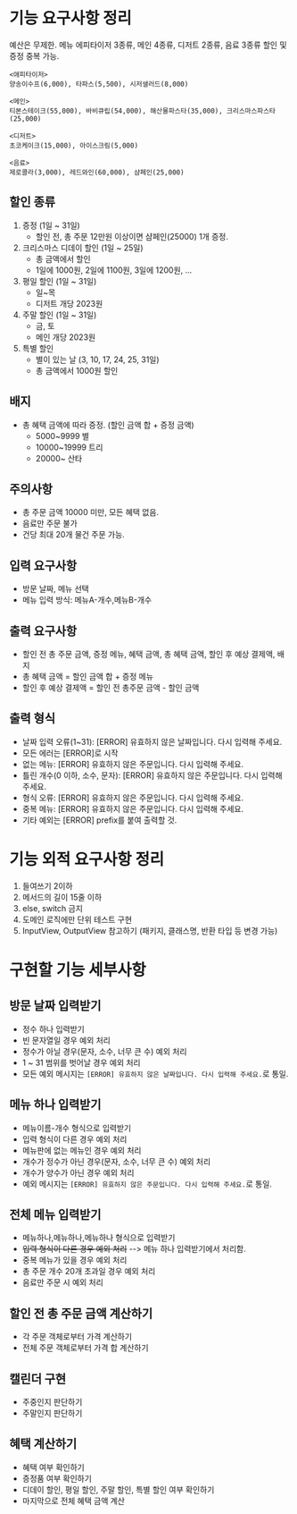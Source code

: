 # 기능 요구사항 정리

예산은 무제한.
메뉴 에피타이저 3종류, 메인 4종류, 디저트 2종류, 음료 3종류
할인 및 증정 중복 가능.

```
<애피타이저>
양송이수프(6,000), 타파스(5,500), 시저샐러드(8,000)

<메인>
티본스테이크(55,000), 바비큐립(54,000), 해산물파스타(35,000), 크리스마스파스타(25,000)

<디저트>
초코케이크(15,000), 아이스크림(5,000)

<음료>
제로콜라(3,000), 레드와인(60,000), 샴페인(25,000)
```

## 할인 종류

1. 증정 (1일 ~ 31일)
    - 할인 전, 총 주문 12만원 이상이면 샴페인(25000) 1개 증정.
2. 크리스마스 디데이 할인 (1일 ~ 25일)
    - 총 금액에서 할인
    - 1일에 1000원, 2일에 1100원, 3일에 1200원, ...
3. 평일 할인 (1일 ~ 31일)
    - 일~목
    - 디저트 개당 2023원
4. 주말 할인 (1일 ~ 31일)
    - 금, 토
    - 메인 개당 2023원
5. 특별 할인
    - 별이 있는 날 (3, 10, 17, 24, 25, 31일)
    - 총 금액에서 1000원 할인

## 배지

- 총 혜택 금액에 따라 증정. (할인 금액 합 + 증정 금액)
    - 5000~9999 별
    - 10000~19999 트리
    - 20000~ 산타

## 주의사항

- 총 주문 금액 10000 미만, 모든 혜택 없음.
- 음료만 주문 불가
- 건당 최대 20개 물건 주문 가능.

## 입력 요구사항

- 방문 날짜, 메뉴 선택
- 메뉴 입력 방식: 메뉴A-개수,메뉴B-개수

## 출력 요구사항

- 할인 전 총 주문 금액, 증정 메뉴, 혜택 금액, 총 혜택 금액, 할인 후 예상 결제액, 배지
- 총 혜택 금액 = 할인 금액 합 + 증정 메뉴
- 할인 후 예상 결제액 = 할인 전 총주문 금액 - 할인 금액

## 출력 형식

- 날짜 입력 오류(1~31): [ERROR] 유효하지 않은 날짜입니다. 다시 입력해 주세요.
- 모든 에러는 [ERROR]로 시작
- 없는 메뉴: [ERROR] 유효하지 않은 주문입니다. 다시 입력해 주세요.
- 틀린 개수(0 이하, 소수, 문자): [ERROR] 유효하지 않은 주문입니다. 다시 입력해 주세요.
- 형식 오류: [ERROR] 유효하지 않은 주문입니다. 다시 입력해 주세요.
- 중복 메뉴: [ERROR] 유효하지 않은 주문입니다. 다시 입력해 주세요.
- 기타 예외는 [ERROR] prefix를 붙여 출력할 것.

# 기능 외적 요구사항 정리

1. 들여쓰기 2이하
2. 메서드의 길이 15줄 이하
3. else, switch 금지
4. 도메인 로직에만 단위 테스트 구현
5. InputView, OutputView 참고하기 (패키지, 클래스명, 반환 타입 등 변경 가능)

# 구현할 기능 세부사항

## 방문 날짜 입력받기

- 정수 하나 입력받기
- 빈 문자열일 경우 예외 처리
- 정수가 아닐 경우(문자, 소수, 너무 큰 수) 예외 처리
- 1 ~ 31 범위를 벗어날 경우 예외 처리
- 모든 예외 메시지는 `[ERROR] 유효하지 않은 날짜입니다. 다시 입력해 주세요.`로 통일.

## 메뉴 하나 입력받기

- 메뉴이름-개수 형식으로 입력받기
- 입력 형식이 다른 경우 예외 처리
- 메뉴판에 없는 메뉴인 경우 예외 처리
- 개수가 정수가 아닌 경우(문자, 소수, 너무 큰 수) 예외 처리
- 개수가 양수가 아닌 경우 예외 처리
- 예외 메시지는 `[ERROR] 유효하지 않은 주문입니다. 다시 입력해 주세요.`로 통일.

## 전체 메뉴 입력받기

- 메뉴하나,메뉴하나,메뉴하나 형식으로 입력받기
- ~~입력 형식이 다른 경우 예외 처리~~ --> 메뉴 하나 입력받기에서 처리함.
- 중복 메뉴가 있을 경우 예외 처리
- 총 주문 개수 20개 초과일 경우 예외 처리
- 음료만 주문 시 예외 처리

## 할인 전 총 주문 금액 계산하기

- 각 주문 객체로부터 가격 계산하기
- 전체 주문 객체로부터 가격 합 계산하기

## 캘린더 구현

- 주중인지 판단하기
- 주말인지 판단하기

## 혜택 계산하기

- 혜택 여부 확인하기
- 증정품 여부 확인하기
- 디데이 할인, 평일 할인, 주말 할인, 특별 할인 여부 확인하기
- 마지막으로 전체 혜택 금액 계산


